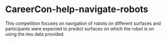 # CareerCon-help-navigate-robots
This competition focuses on navigation of robots on different surfaces and participants were expected to predict surfaces on which the robot is on using the imu data provided.
